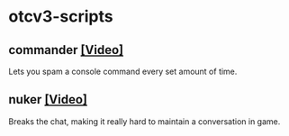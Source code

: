 # otcv3-scripts


## commander [[Video]](https://streamable.com/5kcykc)
Lets you spam a console command every set amount of time.

## nuker [[Video]](https://streamable.com/tddknw)
Breaks the chat, making it really hard to maintain a conversation in game.
